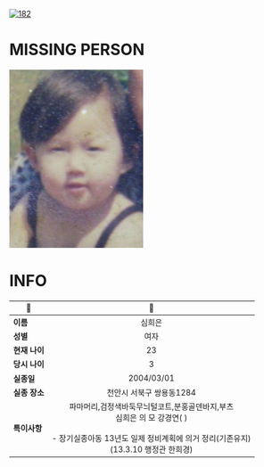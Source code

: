 [![182](https://img.shields.io/badge/%EC%8B%A4%EC%A2%85%EC%8B%A0%EA%B3%A0%EB%8A%94%20%EA%B5%AD%EB%B2%88%EC%97%86%EC%9D%B4-182-blue)](http://safe182.go.kr/index.do)

# MISSING PERSON

<img src="./missing_person.jpg">

# INFO

|🔑|💎|
|--|:--:|
|**이름**|심희은|
|**성별**|여자|
|**현재 나이**|23|
|**당시 나이**|3|
|**실종일**|2004/03/01|
|**실종 장소**|천안시 서북구 쌍용동1284 |
|**특이사항**|파마머리,검정색바둑무늬털코트,분홍골덴바지,부츠</br>심희은 의 모 강경연( )</br></br>- 장기실종아동 13년도 일제 정비계획에 의거 정리(기존유지)</br>(13.3.10 행정관 한희경)|
